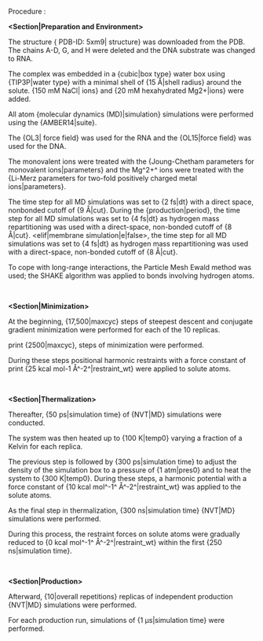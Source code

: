 Procedure :

**\<Section\|Preparation and Environment\>**

The structure { PDB-ID: 5xm9\| structure} was downloaded from the PDB.
The chains A-D, G, and H were deleted and the DNA substrate was changed
to RNA.

The complex was embedded in a {cubic\|box type} water box using
{TIP3P\|water type} with a minimal shell of {15 Å\|shell radius} around
the solute. {150 mM NaCl\| ions} and {20 mM hexahydrated Mg2+\|ions}
were added.

All atom {molecular dynamics (MD)\|simulation} simulations were
performed using the {AMBER14\|suite}.

The {OL3\| force field} was used for the RNA and the {OL15\|force field}
was used for the DNA.

The monovalent ions were treated with the {Joung-Chetham parameters for
monovalent ions\|parameters} and the Mg^2+^ ions were treated with the
{Li-Merz parameters for two-fold positively charged metal
ions\|parameters}.

The time step for all MD simulations was set to {2 fs\|dt} with a direct
space, nonbonded cutoff of {9 Å\|cut}. During the {production\|period},
the time step for all MD simulations was set to {4 fs\|dt} as hydrogen
mass repartitioning was used with a direct-space, non-bonded cutoff of
{8 Å\|cut}. \<elif\|membrane simulation\|e\|false\>, the time step for
all MD simulations was set to {4 fs\|dt} as hydrogen mass repartitioning
was used with a direct-space, non-bonded cutoff of {8 Å\|cut}.

To cope with long-range interactions, the Particle Mesh Ewald method was
used; the SHAKE algorithm was applied to bonds involving hydrogen atoms.

 

**\<Section\|Minimization\>**

At the beginning, {17,500\|maxcyc} steps of steepest descent and
conjugate gradient minimization were performed for each of the 10
replicas.

print {2500\|maxcyc}, steps of minimization were performed.

During these steps positional harmonic restraints with a force constant
of print {25 kcal mol-1 Å^-2^\|restraint_wt} were applied to solute
atoms.

 

**\<Section\|Thermalization\>**

Thereafter, {50 ps\|simulation time} of {NVT\|MD} simulations were
conducted.

The system was then heated up to {100 K\|temp0} varying a fraction of a
Kelvin for each replica.

The previous step is followed by {300 ps\|simulation time} to adjust the
density of the simulation box to a pressure of {1 atm\|pres0} and to
heat the system to {300 K\|temp0}. During these steps, a harmonic
potential with a force constant of {10 kcal mol^-1^ Å^-2^\|restraint_wt}
was applied to the solute atoms.

As the final step in thermalization, {300 ns\|simulation time} {NVT\|MD}
simulations were performed.

During this process, the restraint forces on solute atoms were gradually
reduced to {0 kcal mol^-1^ Å^-2^\|restraint_wt} within the first {250
ns\|simulation time}.

 

**\<Section\|Production\>**

Afterward, {10\|overall repetitions} replicas of independent production
{NVT\|MD} simulations were performed.

For each production run, simulations of {1 µs\|simulation time} were
performed.
